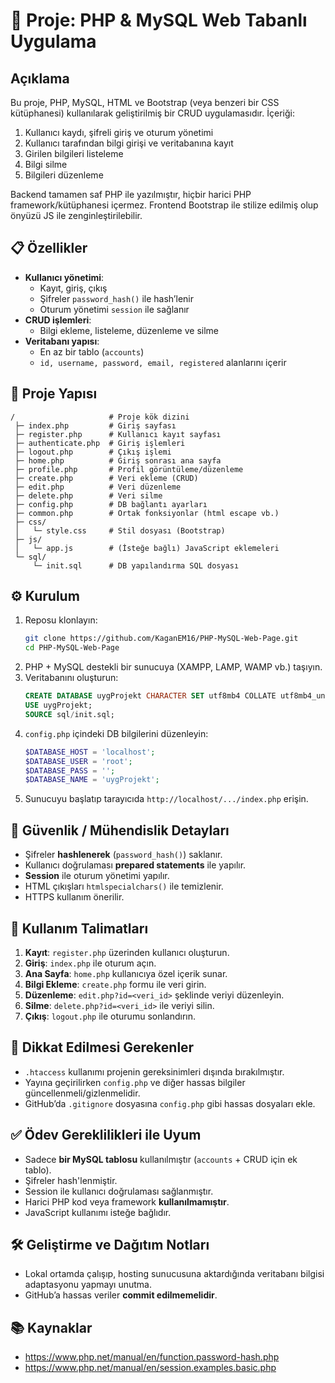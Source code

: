 
# 🚀 Proje: PHP & MySQL Web Tabanlı Uygulama

## Açıklama
Bu proje, PHP, MySQL, HTML ve Bootstrap (veya benzeri bir CSS kütüphanesi) kullanılarak geliştirilmiş bir CRUD uygulamasıdır. İçeriği:

1. Kullanıcı kaydı, şifreli giriş ve oturum yönetimi  
2. Kullanıcı tarafından bilgi girişi ve veritabanına kayıt  
3. Girilen bilgileri listeleme  
4. Bilgi silme  
5. Bilgileri düzenleme  

Backend tamamen saf PHP ile yazılmıştır, hiçbir harici PHP framework/kütüphanesi içermez. Frontend Bootstrap ile stilize edilmiş olup önyüzü JS ile zenginleştirilebilir.

## 📋 Özellikler

- **Kullanıcı yönetimi**:  
  - Kayıt, giriş, çıkış  
  - Şifreler `password_hash()` ile hash’lenir  
  - Oturum yönetimi `session` ile sağlanır
- **CRUD işlemleri**:  
  - Bilgi ekleme, listeleme, düzenleme ve silme  
- **Veritabanı yapısı**:  
  - En az bir tablo (`accounts`)  
  - `id, username, password, email, registered` alanlarını içerir

## 📂 Proje Yapısı

```
/                     # Proje kök dizini
 ├─ index.php         # Giriş sayfası
 ├─ register.php      # Kullanıcı kayıt sayfası
 ├─ authenticate.php  # Giriş işlemleri
 ├─ logout.php        # Çıkış işlemi
 ├─ home.php          # Giriş sonrası ana sayfa
 ├─ profile.php       # Profil görüntüleme/düzenleme
 ├─ create.php        # Veri ekleme (CRUD)
 ├─ edit.php          # Veri düzenleme
 ├─ delete.php        # Veri silme
 ├─ config.php        # DB bağlantı ayarları
 ├─ common.php        # Ortak fonksiyonlar (html escape vb.)
 ├─ css/
 │   └─ style.css     # Stil dosyası (Bootstrap)
 ├─ js/
 │   └─ app.js        # (İsteğe bağlı) JavaScript eklemeleri
 └─ sql/
     └─ init.sql      # DB yapılandırma SQL dosyası
```

## ⚙️ Kurulum

1. Reposu klonlayın:
   ```bash
   git clone https://github.com/KaganEM16/PHP-MySQL-Web-Page.git
   cd PHP-MySQL-Web-Page
   ```
2. PHP + MySQL destekli bir sunucuya (XAMPP, LAMP, WAMP vb.) taşıyın.
3. Veritabanını oluşturun:
   ```sql
   CREATE DATABASE uygProjekt CHARACTER SET utf8mb4 COLLATE utf8mb4_unicode_ci;
   USE uygProjekt;
   SOURCE sql/init.sql;
   ```
4. `config.php` içindeki DB bilgilerini düzenleyin:
   ```php
   $DATABASE_HOST = 'localhost';
   $DATABASE_USER = 'root';
   $DATABASE_PASS = '';
   $DATABASE_NAME = 'uygProjekt';
   ```
5. Sunucuyu başlatıp tarayıcıda `http://localhost/.../index.php` erişin.

## 🔐 Güvenlik / Mühendislik Detayları

- Şifreler **hashlenerek** (`password_hash()`) saklanır.
- Kullanıcı doğrulaması **prepared statements** ile yapılır.
- **Session** ile oturum yönetimi yapılır.
- HTML çıkışları `htmlspecialchars()` ile temizlenir.
- HTTPS kullanım önerilir.

## 🧾 Kullanım Talimatları

1. **Kayıt**: `register.php` üzerinden kullanıcı oluşturun.
2. **Giriş**: `index.php` ile oturum açın.
3. **Ana Sayfa**: `home.php` kullanıcıya özel içerik sunar.
4. **Bilgi Ekleme**: `create.php` formu ile veri girin.
5. **Düzenleme**: `edit.php?id=<veri_id>` şeklinde veriyi düzenleyin.
6. **Silme**: `delete.php?id=<veri_id>` ile veriyi silin.
7. **Çıkış**: `logout.php` ile oturumu sonlandırın.

## 📌 Dikkat Edilmesi Gerekenler

- `.htaccess` kullanımı projenin gereksinimleri dışında bırakılmıştır.
- Yayına geçirilirken `config.php` ve diğer hassas bilgiler güncellenmeli/gizlenmelidir.
- GitHub’da `.gitignore` dosyasına `config.php` gibi hassas dosyaları ekle.

## ✅ Ödev Gereklilikleri ile Uyum

- Sadece **bir MySQL tablosu** kullanılmıştır (`accounts` + CRUD için ek tablo).
- Şifreler hash'lenmiştir.
- Session ile kullanıcı doğrulaması sağlanmıştır.
- Harici PHP kod veya framework **kullanılmamıştır**.
- JavaScript kullanımı isteğe bağlıdır.

## 🛠️ Geliştirme ve Dağıtım Notları

- Lokal ortamda çalışıp, hosting sunucusuna aktardığında veritabanı bilgisi adaptasyonu yapmayı unutma.
- GitHub’a hassas veriler **commit edilmemelidir**.

## 📚 Kaynaklar

- https://www.php.net/manual/en/function.password-hash.php  
- https://www.php.net/manual/en/session.examples.basic.php
